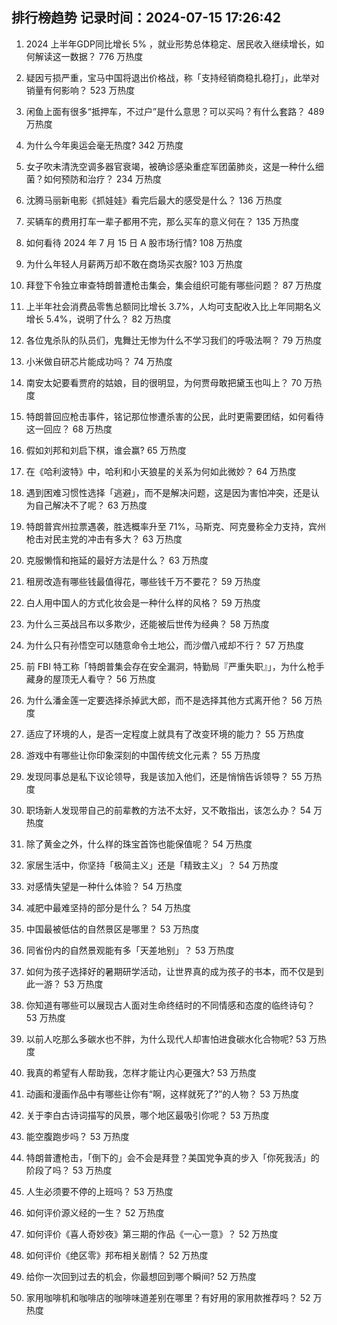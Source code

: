 
## 排行榜趋势 记录时间：2024-07-15 17:26:42
  
  1. 2024 上半年GDP同比增长 5% ，就业形势总体稳定、居民收入继续增长，如何解读这一数据？ 776 万热度
    
  2. 疑因亏损严重，宝马中国将退出价格战，称「支持经销商稳扎稳打」，此举对销量有何影响？ 523 万热度
    
  3. 闲鱼上面有很多“抵押车，不过户”是什么意思？可以买吗？有什么套路？ 489 万热度
    
  4. 为什么今年奥运会毫无热度? 342 万热度
    
  5. 女子吹未清洗空调多器官衰竭，被确诊感染重症军团菌肺炎，这是一种什么细菌？如何预防和治疗？ 234 万热度
    
  6. 沈腾马丽新电影《抓娃娃》看完后最大的感受是什么？ 136 万热度
    
  7. 买辆车的费用打车一辈子都用不完，那么买车的意义何在？ 135 万热度
    
  8. 如何看待 2024 年 7 月 15 日 A 股市场行情? 108 万热度
    
  9. 为什么年轻人月薪两万却不敢在商场买衣服? 103 万热度
    
  10. 拜登下令独立审查特朗普遭枪击集会，集会组织可能有哪些问题？ 87 万热度
    
  11. 上半年社会消费品零售总额同比增长 3.7%，人均可支配收入比上年同期名义增长 5.4%，说明了什么？ 82 万热度
    
  12. 各位鬼杀队的队员们，鬼舞辻无惨为什么不学习我们的呼吸法啊？ 79 万热度
    
  13. 小米做自研芯片能成功吗？ 74 万热度
    
  14. 南安太妃要看贾府的姑娘，目的很明显，为何贾母敢把黛玉也叫上？ 70 万热度
    
  15. 特朗普回应枪击事件，铭记那位惨遭杀害的公民，此时更需要团结，如何看待这一回应？ 68 万热度
    
  16. 假如刘邦和刘启下棋，谁会赢? 65 万热度
    
  17. 在《哈利波特》中，哈利和小天狼星的关系为何如此微妙？ 64 万热度
    
  18. 遇到困难习惯性选择「逃避」，而不是解决问题，这是因为害怕冲突，还是认为自己解决不了呢？ 63 万热度
    
  19. 特朗普宾州拉票遇袭，胜选概率升至 71%，马斯克、阿克曼称全力支持，宾州枪击对民主党的冲击有多大？ 63 万热度
    
  20. 克服懒惰和拖延的最好方法是什么？ 63 万热度
    
  21. 租房改造有哪些钱最值得花，哪些钱千万不要花？ 59 万热度
    
  22. 白人用中国人的方式化妆会是一种什么样的风格？ 59 万热度
    
  23. 为什么三英战吕布以多欺少，还能被后世传为经典？ 58 万热度
    
  24. 为什么只有孙悟空可以随意命令土地公，而沙僧八戒却不行？ 57 万热度
    
  25. 前 FBI 特工称「特朗普集会存在安全漏洞，特勤局『严重失职』」，为什么枪手藏身的屋顶无人看守？ 56 万热度
    
  26. 为什么潘金莲一定要选择杀掉武大郎，而不是选择其他方式离开他？ 56 万热度
    
  27. 适应了环境的人，是否一定程度上就具有了改变环境的能力？ 55 万热度
    
  28. 游戏中有哪些让你印象深刻的中国传统文化元素？ 55 万热度
    
  29. 发现同事总是私下议论领导，我是该加入他们，还是悄悄告诉领导？ 55 万热度
    
  30. 职场新人发现带自己的前辈教的方法不太好，又不敢指出，该怎么办？ 54 万热度
    
  31. 除了黄金之外，什么样的珠宝首饰也能保值呢？ 54 万热度
    
  32. 家居生活中，你坚持「极简主义」还是「精致主义」？ 54 万热度
    
  33. 对感情失望是一种什么体验？ 54 万热度
    
  34. 减肥中最难坚持的部分是什么？ 54 万热度
    
  35. 中国最被低估的自然景区是哪里？ 53 万热度
    
  36. 同省份内的自然景观能有多「天差地别」？ 53 万热度
    
  37. 如何为孩子选择好的暑期研学活动，让世界真的成为孩子的书本，而不仅是到此一游？ 53 万热度
    
  38. 你知道有哪些可以展现古人面对生命终结时的不同情感和态度的临终诗句？ 53 万热度
    
  39. 以前人吃那么多碳水也不胖，为什么现代人却害怕进食碳水化合物呢? 53 万热度
    
  40. 我真的希望有人帮助我，怎样才能让内心更强大? 53 万热度
    
  41. 动画和漫画作品中有哪些让你有“啊，这样就死了?”的人物？ 53 万热度
    
  42. 关于李白古诗词描写的风景，哪个地区最吸引你呢？ 53 万热度
    
  43. 能空腹跑步吗？ 53 万热度
    
  44. 特朗普遭枪击，「倒下的」会不会是拜登？美国党争真的步入「你死我活」的阶段了吗？ 53 万热度
    
  45. 人生必须要不停的上班吗？ 53 万热度
    
  46. 如何评价源义经的一生？ 52 万热度
    
  47. 如何评价《喜人奇妙夜》第三期的作品《一心一意》？ 52 万热度
    
  48. 如何评价《绝区零》邦布相关剧情？ 52 万热度
    
  49. 给你一次回到过去的机会，你最想回到哪个瞬间? 52 万热度
    
  50. 家用咖啡机和咖啡店的咖啡味道差别在哪里？有好用的家用款推荐吗？ 52 万热度
    